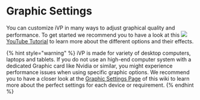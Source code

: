 # Graphic Settings

You can customize iVP in many ways to adjust graphical quality and performance. To get started we recommend you to have a look at this ![](../../../.gitbook/assets/YouTube\_icon.png)[ YouTube Tutorial](https://youtu.be/y-Uo87gfr5I) to learn more about the different options and their effects.

{% hint style="warning" %}
iVP is made for variety of desktop computers, laptops and tablets. If you do not use an high-end computer system with a dedicated Graphic card like Nvidia or similar, you might experience performance issues when using specific graphic options. We recommend you to have a closer look at the [Graphic Settings Page](../settings/graphic-settings-panel.md) of this wiki to learn more about the perfect settings for each device or requirement.
{% endhint %}

